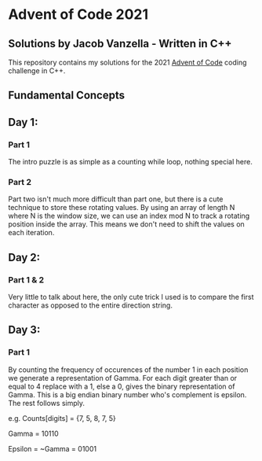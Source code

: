 # Advent of Code 2021
## Solutions by Jacob Vanzella - Written in C++

This repository contains my solutions for the 2021 [Advent of Code](https://adventofcode.com/) coding challenge in C++.

## Fundamental Concepts

## Day 1:
### Part 1
The intro puzzle is as simple as a counting while loop, nothing special here.
### Part 2
Part two isn't much more difficult than part one, but there is a cute technique to store these rotating values. By using an array of length N where N is the window size, we can use an index mod N to track a rotating position inside the array. This means we don't need to shift the values on each iteration.

## Day 2:
### Part 1 & 2
Very little to talk about here, the only cute trick I used is to compare the first character as opposed to the entire direction string.

## Day 3:
### Part 1
By counting the frequency of occurences of the number 1 in each position we generate a representation of Gamma. For each digit greater than or equal to 4 replace with a 1, else a 0, gives the binary representation of Gamma. This is a big endian binary number who's complement is epsilon. The rest follows simply.

e.g.
Counts[digits] = {7, 5, 8, 7, 5}

Gamma = 10110

Epsilon = ~Gamma = 01001